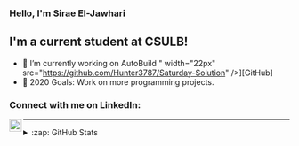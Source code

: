 ### Hello, I'm Sirae El-Jawhari

## I'm a current student at CSULB!

- 🌱 I’m currently working on AutoBuild " width="22px" src="https://github.com/Hunter3787/Saturday-Solution" />][GitHub]
- 🥅 2020 Goals: Work on more programming projects.


### Connect with me on LinkedIn:

[<img align="left" alt="SergeJawhari | LinkedIn" width="22px" src="https://www.linkedin.com/in/sirage-el-jawhari-71ba701a3/" />][linkedin]

---

<details>
  <summary>:zap: GitHub Stats</summary>

  <img align="left" alt="GitHub Stats" src="https://github-readme-stats.vercel.app/api?username=codeSTACKr&show_icons=true&hide_border=true" />

</details>

[linkedin]: https://www.linkedin.com/in/sirage-el-jawhari-71ba701a3/

